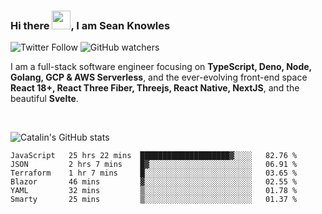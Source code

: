 ### Hi there <img src="https://raw.githubusercontent.com/MartinHeinz/MartinHeinz/master/wave.gif" width="30" />, I am Sean Knowles

![Twitter Follow](https://img.shields.io/twitter/follow/JuniorDEVed?style=social)  ![GitHub watchers](https://img.shields.io/github/watchers/JuniorDEVed/JuniorDEVed?style=social)

 I am a full-stack software engineer focusing on **TypeScript, Deno, Node, Golang, GCP & AWS Serverless**, and the ever-evolving front-end space **React 18+, React Three Fiber, Threejs, React Native, NextJS**, and the beautiful **Svelte**.
 
 <br>
 
 ![Catalin's GitHub stats](https://github-readme-stats.vercel.app/api?username=algoflows&theme=vue-dark)
 
 <!--START_SECTION:waka-->

```text
JavaScript   25 hrs 22 mins  ████████████████████▓░░░░   82.76 %
JSON         2 hrs 7 mins    █▓░░░░░░░░░░░░░░░░░░░░░░░   06.91 %
Terraform    1 hr 7 mins     █░░░░░░░░░░░░░░░░░░░░░░░░   03.65 %
Blazor       46 mins         ▓░░░░░░░░░░░░░░░░░░░░░░░░   02.55 %
YAML         32 mins         ▒░░░░░░░░░░░░░░░░░░░░░░░░   01.78 %
Smarty       25 mins         ▒░░░░░░░░░░░░░░░░░░░░░░░░   01.37 %
```

<!--END_SECTION:waka-->
